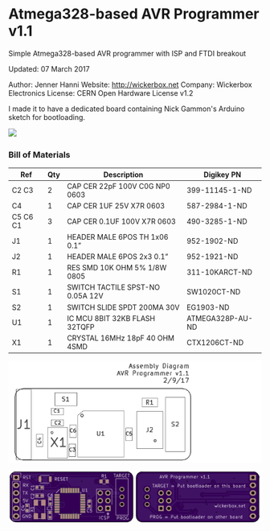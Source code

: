<!--- start title --->
# Atmega328-based AVR Programmer v1.1
Simple Atmega328-based AVR programmer with ISP and FTDI breakout

Updated: 07 March 2017

Author: Jenner Hanni
Website: http://wickerbox.net
Company: Wickerbox Electronics
License: CERN Open Hardware License v1.2

<!--- end title --->
I made it to have a dedicated board containing Nick Gammon's Arduino sketch for bootloading. 

<img src="assembled.png">

### Bill of Materials

<!--- bom start --->
|Ref|Qty|Description|Digikey PN|
|---|---|-----------|------|
|C2 C3|2|CAP CER 22pF 100V C0G NP0 0603|399-11145-1-ND|
|C4|1|CAP CER 1UF 25V X7R 0603|587-2984-1-ND|
|C5 C6 C1|3|CAP CER 0.1UF 100V X7R 0603|490-3285-1-ND|
|J1|1|HEADER MALE 6POS TH 1x06 0.1”|952-1902-ND|
|J2|1|HEADER MALE 6POS 2x3 0.1”|952-1921-ND|
|R1|1|RES SMD 10K OHM 5% 1/8W 0805|311-10KARCT-ND|
|S1|1|SWITCH TACTILE SPST-NO 0.05A 12V|SW1020CT-ND|
|S2|1|SWITCH SLIDE SPDT 200MA 30V|EG1903-ND|
|U1|1|IC MCU 8BIT 32KB FLASH 32TQFP|ATMEGA328P-AU-ND|
|X1|1|CRYSTAL 16MHz 18pF 40 OHM 4SMD|CTX1206CT-ND|


<!--- bom end --->
![Assembly Diagram](assembly.png)

![Gerber Preview](preview.png)

